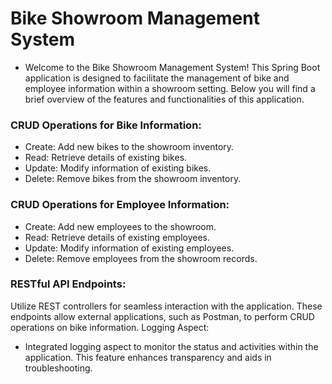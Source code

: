 # Bike Showroom Management System 

- Welcome to the Bike Showroom Management System! This Spring Boot application is designed to facilitate the management of bike and employee information within a showroom setting. Below you will find a brief overview of the features and functionalities of this application.

### CRUD Operations for Bike Information:
- Create: Add new bikes to the showroom inventory.
- Read: Retrieve details of existing bikes.
- Update: Modify information of existing bikes.
- Delete: Remove bikes from the showroom inventory.
  
### CRUD Operations for Employee Information:
- Create: Add new employees to the showroom.
- Read: Retrieve details of existing employees.
- Update: Modify information of existing employees.
- Delete: Remove employees from the showroom records.
  
### RESTful API Endpoints:
Utilize REST controllers for seamless interaction with the application. These endpoints allow external applications, such as Postman, to perform CRUD operations on bike information.
Logging Aspect:

- Integrated logging aspect to monitor the status and activities within the application. This feature enhances transparency and aids in troubleshooting.
